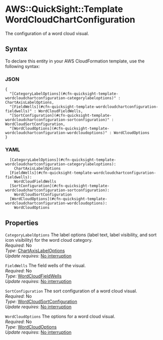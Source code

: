 # AWS::QuickSight::Template WordCloudChartConfiguration<a name="aws-properties-quicksight-template-wordcloudchartconfiguration"></a>

The configuration of a word cloud visual\.

## Syntax<a name="aws-properties-quicksight-template-wordcloudchartconfiguration-syntax"></a>

To declare this entity in your AWS CloudFormation template, use the following syntax:

### JSON<a name="aws-properties-quicksight-template-wordcloudchartconfiguration-syntax.json"></a>

```
{
  "[CategoryLabelOptions](#cfn-quicksight-template-wordcloudchartconfiguration-categorylabeloptions)" : ChartAxisLabelOptions,
  "[FieldWells](#cfn-quicksight-template-wordcloudchartconfiguration-fieldwells)" : WordCloudFieldWells,
  "[SortConfiguration](#cfn-quicksight-template-wordcloudchartconfiguration-sortconfiguration)" : WordCloudSortConfiguration,
  "[WordCloudOptions](#cfn-quicksight-template-wordcloudchartconfiguration-wordcloudoptions)" : WordCloudOptions
}
```

### YAML<a name="aws-properties-quicksight-template-wordcloudchartconfiguration-syntax.yaml"></a>

```
  [CategoryLabelOptions](#cfn-quicksight-template-wordcloudchartconfiguration-categorylabeloptions): 
    ChartAxisLabelOptions
  [FieldWells](#cfn-quicksight-template-wordcloudchartconfiguration-fieldwells): 
    WordCloudFieldWells
  [SortConfiguration](#cfn-quicksight-template-wordcloudchartconfiguration-sortconfiguration): 
    WordCloudSortConfiguration
  [WordCloudOptions](#cfn-quicksight-template-wordcloudchartconfiguration-wordcloudoptions): 
    WordCloudOptions
```

## Properties<a name="aws-properties-quicksight-template-wordcloudchartconfiguration-properties"></a>

`CategoryLabelOptions`  <a name="cfn-quicksight-template-wordcloudchartconfiguration-categorylabeloptions"></a>
The label options \(label text, label visibility, and sort icon visibility\) for the word cloud category\.  
*Required*: No  
*Type*: [ChartAxisLabelOptions](aws-properties-quicksight-template-chartaxislabeloptions.md)  
*Update requires*: [No interruption](https://docs.aws.amazon.com/AWSCloudFormation/latest/UserGuide/using-cfn-updating-stacks-update-behaviors.html#update-no-interrupt)

`FieldWells`  <a name="cfn-quicksight-template-wordcloudchartconfiguration-fieldwells"></a>
The field wells of the visual\.  
*Required*: No  
*Type*: [WordCloudFieldWells](aws-properties-quicksight-template-wordcloudfieldwells.md)  
*Update requires*: [No interruption](https://docs.aws.amazon.com/AWSCloudFormation/latest/UserGuide/using-cfn-updating-stacks-update-behaviors.html#update-no-interrupt)

`SortConfiguration`  <a name="cfn-quicksight-template-wordcloudchartconfiguration-sortconfiguration"></a>
The sort configuration of a word cloud visual\.  
*Required*: No  
*Type*: [WordCloudSortConfiguration](aws-properties-quicksight-template-wordcloudsortconfiguration.md)  
*Update requires*: [No interruption](https://docs.aws.amazon.com/AWSCloudFormation/latest/UserGuide/using-cfn-updating-stacks-update-behaviors.html#update-no-interrupt)

`WordCloudOptions`  <a name="cfn-quicksight-template-wordcloudchartconfiguration-wordcloudoptions"></a>
The options for a word cloud visual\.  
*Required*: No  
*Type*: [WordCloudOptions](aws-properties-quicksight-template-wordcloudoptions.md)  
*Update requires*: [No interruption](https://docs.aws.amazon.com/AWSCloudFormation/latest/UserGuide/using-cfn-updating-stacks-update-behaviors.html#update-no-interrupt)